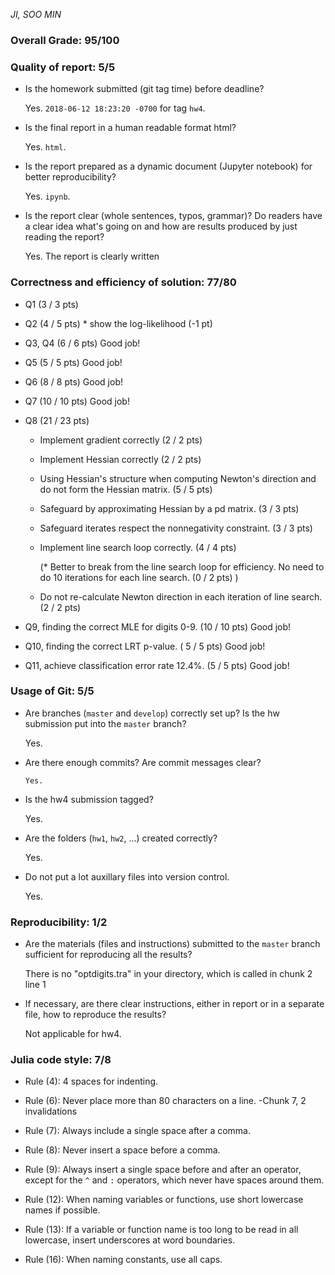 *JI, SOO MIN*  

### Overall Grade: 95/100

### Quality of report: 5/5

* Is the homework submitted (git tag time) before deadline?

	Yes. `2018-06-12 18:23:20 -0700` for tag `hw4`. 
	
* Is the final report in a human readable format html? 

	Yes. `html`.

* Is the report prepared as a dynamic document (Jupyter notebook) for better reproducibility?  

	Yes. `ipynb`.

* Is the report clear (whole sentences, typos, grammar)? Do readers have a clear idea what's going on and how are results produced by just reading the report? 

	Yes. The report is clearly written
 
### Correctness and efficiency of solution: 77/80 

* Q1 (3 / 3 pts)

* Q2 (4 / 5 pts)
       * show the log-likelihood (-1 pt)

* Q3, Q4 (6 / 6 pts) Good job!

* Q5 (5 / 5 pts)  Good job!
    
* Q6 (8 / 8 pts) Good job!

* Q7 (10 / 10 pts) Good job!
	
* Q8 (21 / 23 pts)

	* Implement gradient correctly (2 / 2 pts)

	* Implement Hessian correctly (2 / 2 pts)

	* Using Hessian's structure when computing Newton's direction and do not form the Hessian matrix. (5 / 5 pts)

	* Safeguard by approximating Hessian by a pd matrix. (3 / 3 pts)

	* Safeguard iterates respect the nonnegativity constraint. (3 / 3 pts)

	* Implement line search loop correctly. (4 / 4 pts)
		
        (* Better to break from the line search loop for efficiency. No need to do 10 iterations for each line search. (0 / 2 pts) )

	* Do not re-calculate Newton direction in each iteration of line search.  (2 / 2 pts)

* Q9, finding the correct MLE for digits 0-9. (10 / 10 pts) Good job!

* Q10, finding the correct LRT p-value. ( 5 / 5 pts) Good job!
	
* Q11, achieve classification error rate 12.4%. (5 / 5 pts)  Good job!
	
### Usage of Git: 5/5

* Are branches (`master` and `develop`) correctly set up? Is the hw submission put into the `master` branch?

	Yes.
	
* Are there enough commits? Are commit messages clear? 
	 
      Yes.
	
* Is the hw4 submission tagged?

	Yes.

* Are the folders (`hw1`, `hw2`, ...) created correctly? 

	Yes.

* Do not put a lot auxillary files into version control.  

	Yes.

### Reproducibility: 1/2

* Are the materials (files and instructions) submitted to the `master` branch sufficient for reproducing all the results?  

     There is no "optdigits.tra" in your directory, which is called in chunk 2 line 1


* If necessary, are there clear instructions, either in report or in a separate file, how to reproduce the results?  

	Not applicable for hw4.

### Julia code style: 7/8

* Rule (4): 4 spaces for indenting. 

* Rule (6): Never place more than 80 characters on a line. 
 -Chunk 7, 2 invalidations

* Rule (7): Always include a single space after a comma. 
* Rule (8):  Never insert a space before a comma.


* Rule (9): Always insert a single space before and after an operator, except for the `^` and `:` operators, which never have spaces around them. 

* Rule (12): When naming variables or functions, use short lowercase names if possible.

* Rule (13): If a variable or function name is too long to be read in all lowercase, insert underscores at word boundaries.

* Rule (16): When naming constants, use all caps.

